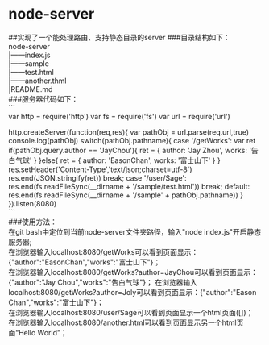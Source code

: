 # node-server
##实现了一个能处理路由、支持静态目录的server
###目录结构如下：  
   node-server  
      |——index.js  
      |——sample  
           |——test.html  
           |——another.thml  
      |README.md    
###服务器代码如下：  
\```  
var http = require('http')
var fs = require('fs')
var url = require('url')

http.createServer(function(req,res){
    var pathObj = url.parse(req.url,true)
    console.log(pathObj)
    switch(pathObj.pathname){
        case '/getWorks':
          var ret
          if(pathObj.query.author == 'JayChou'){
             ret = {
                 author: 'Jay Zhou',
                 works: '告白气球'
             }
          }else{
             ret = {
                 author: 'EasonChan',
                 works: '富士山下'
             }
          }
          res.setHeader('Content-Type','text/json;charset=utf-8')
          res.end(JSON.stringify(ret))
          break;
        case '/user/Sage':
          res.end(fs.readFileSync(__dirname + '/sample/test.html'))
          break;
        default:
          res.end(fs.readFileSync(__dirname + '/sample' + pathObj.pathname))
    }
}).listen(8080)  
\```  
###使用方法：  
在git bash中定位到当前node-server文件夹路径，输入"node index.js"开启静态服务器;  
在浏览器输入localhost:8080/getWorks可以看到页面显示：{"author":"EasonChan","works":"富士山下"}；  
在浏览器输入localhost:8080/getWorks?author=JayChou可以看到页面显示：{"author":"Jay Chou","works":"告白气球"}； 
在浏览器输入localhost:8080/getWorks?author=Joly可以看到页面显示：{"author":"Eason Chan","works":"富士山下"}；  
在浏览器输入localhost:8080/user/Sage可以看到页面显示一个html页面([])；  
在浏览器输入localhost:8080/another.html可以看到页面显示另一个html页面“Hello World”；
